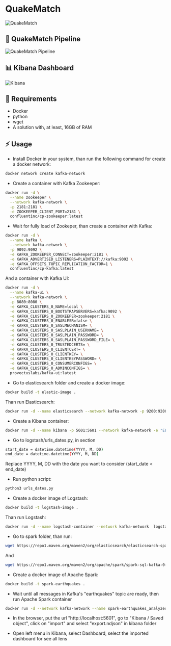 # QuakeMatch
![QuakeMatch](https://github.com/Daedalus9/QuakeMatch/assets/50534107/f0de1c54-ba7f-46a0-ab32-c4ad00e6b26e)


## :twisted_rightwards_arrows: QuakeMatch Pipeline
![QuakeMatch Pipeline](https://github.com/Daedalus9/QuakeMatch/assets/50534107/21fcd7c9-1762-45da-8a8e-aed7e15b7468)


## :bar_chart: Kibana Dashboard
![Kibana](https://github.com/Daedalus9/QuakeMatch/assets/50534107/eec68964-ff00-4630-9f45-3998e94b6037)


## :notebook: Requirements
- Docker
- python
- wget
- A solution with, at least, 16GB of RAM

## :zap: Usage
- Install Docker in your system, than run the following command for create a docker network:
```bash
docker network create kafka-network
```
- Create a container with Kafka Zookeeper: 
```bash
docker run -d \
  --name zookeeper \
  --network kafka-network \
  -p 2181:2181 \
  -e ZOOKEEPER_CLIENT_PORT=2181 \
  confluentinc/cp-zookeeper:latest
```

- Wait for fully load of Zookeper, than create a container with Kafka:
```bash
docker run -d \
  --name kafka \
  --network kafka-network \
  -p 9092:9092 \
  -e KAFKA_ZOOKEEPER_CONNECT=zookeeper:2181 \
  -e KAFKA_ADVERTISED_LISTENERS=PLAINTEXT://kafka:9092 \
  -e KAFKA_OFFSETS_TOPIC_REPLICATION_FACTOR=1 \
  confluentinc/cp-kafka:latest
```
And a container with Kafka UI:
```bash
docker run -d \
  --name kafka-ui \
  --network kafka-network \
  -p 8080:8080 \
  -e KAFKA_CLUSTERS_0_NAME=local \
  -e KAFKA_CLUSTERS_0_BOOTSTRAPSERVERS=kafka:9092 \
  -e KAFKA_CLUSTERS_0_ZOOKEEPER=zookeeper:2181 \
  -e KAFKA_CLUSTERS_0_ENABLESR=false \
  -e KAFKA_CLUSTERS_0_SASLMECHANISM= \
  -e KAFKA_CLUSTERS_0_SASLPLAIN_USERNAME= \
  -e KAFKA_CLUSTERS_0_SASLPLAIN_PASSWORD= \
  -e KAFKA_CLUSTERS_0_SASLPLAIN_PASSWORD_FILE= \
  -e KAFKA_CLUSTERS_0_TRUSTEDCERTS= \
  -e KAFKA_CLUSTERS_0_CLIENTCERT= \
  -e KAFKA_CLUSTERS_0_CLIENTKEY= \
  -e KAFKA_CLUSTERS_0_CLIENTKEYPASSWORD= \
  -e KAFKA_CLUSTERS_0_CONSUMERCONFIGS= \
  -e KAFKA_CLUSTERS_0_ADMINCONFIGS= \
  provectuslabs/kafka-ui:latest
```

- Go to elasticsearch folder and create a docker image:
```bash
docker build -t elastic-image .
```
Than run Elasticsearch:
```bash
docker run -d --name elasticsearch --network kafka-network -p 9200:9200 -p 9300:9300 -e "discovery.type=single-node" elastic-image
```

- Create a Kibana container:
 ```bash
docker run -d --name kibana -p 5601:5601 --network kafka-network -e "ELASTICSEARCH_HOSTS=http://elasticsearch:9200" docker.elastic.co/kibana/kibana:7.15.1
```

- Go to logstash/urls_dates.py, in section
```bash
start_date = datetime.datetime(YYYY, M, DD)
end_date = datetime.datetime(YYYY, M, DD)
```
Replace YYYY, M, DD  with the date you want to consider (start_date < end_date)

- Run python script:
```bash
python3 urls_dates.py
```

- Create a docker image of Logstash:
```bash
docker build -t logstash-image .
```
Than run Logstash:
```bash
docker run -d --name logstash-container --network kafka-network  logstash-image
```

- Go to spark folder, than run:
```bash
wget https://repo1.maven.org/maven2/org/elasticsearch/elasticsearch-spark-20_2.12/7.15.1/elasticsearch-spark-20_2.12-7.15.1.jar
```
And
```bash
wget https://repo1.maven.org/maven2/org/apache/spark/spark-sql-kafka-0-10_2.12/3.4.1/spark-sql-kafka-0-10_2.12-3.4.1.jar
```

- Create a docker image of Apache Spark:
```bash
docker build -t spark-earthquakes .
```

- Wait until all messages in Kafka's "earthquakes" topic are ready, then run Apache Spark container
```bash
docker run -d --network kafka-network --name spark-earthquakes_analyzer spark-earthquakes
```

- In the browser, put the url "http://localhost:5601", go to "Kibana / Saved object", click on "import" and select "export.ndjson" in kibana folder

- Open left menu in Kibana, select Dashboard, select the imported dashboard for see all lens
